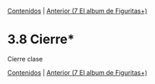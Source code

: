[Contenidos](../Contenidos.md) \| [Anterior (7 El album de Figuritas+)](08_Figuritas.md)

# 3.8 Cierre*

Cierre clase



[Contenidos](../Contenidos.md) \| [Anterior (7 El album de Figuritas+)](08_Figuritas.md)

